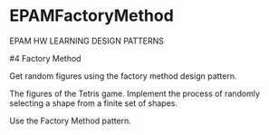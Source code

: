 # EPAMFactoryMethod

EPAM HW LEARNING DESIGN PATTERNS

#4 Factory Method

Get random figures using the factory method design pattern.

The figures of the Tetris game. Implement the process of randomly selecting a shape from a finite set of shapes.

Use the Factory Method pattern.
